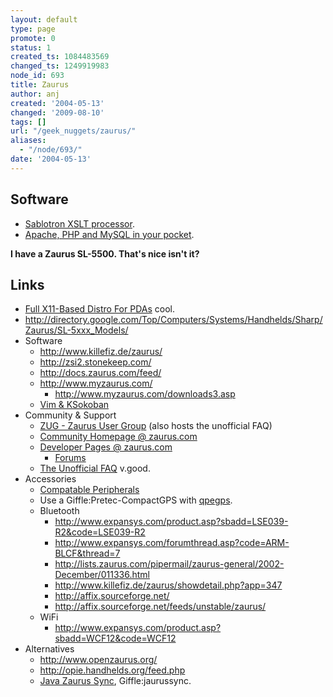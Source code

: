 ```yaml
---
layout: default
type: page
promote: 0
status: 1
created_ts: 1084483569
changed_ts: 1249919983
node_id: 693
title: Zaurus
author: anj
created: '2004-05-13'
changed: '2009-08-10'
tags: []
url: "/geek_nuggets/zaurus/"
aliases:
  - "/node/693/"
date: '2004-05-13'
---
```

## Software
* [Sablotron XSLT processor](http://anjackson.net/node/view/699).
* [Apache, PHP and MySQL in your pocket](http://anjackson.net/node/view/1421).

__I have a Zaurus SL-5500.  That's nice isn't it?__
## Links
* [Full X11-Based Distro For PDAs](http://developers.slashdot.org/developers/04/01/27/092233.shtml) cool.
* <http://directory.google.com/Top/Computers/Systems/Handhelds/Sharp/Zaurus/SL-5xxx_Models/>
* Software
    * <http://www.killefiz.de/zaurus/>
    * <http://zsi2.stonekeep.com/>
    * <http://docs.zaurus.com/feed/>
    * <http://www.myzaurus.com/>
        * <http://www.myzaurus.com/downloads3.asp>
    * [Vim & KSokoban](http://rikkus.info/zaurus.html)
* Community & Support
    * [ZUG - Zaurus User Group](http://www.zaurususergroup.com/) (also hosts the unofficial FAQ)
    * [Community Homepage @ zaurus.com](http://community.zaurus.com/)
    * [Developer Pages @ zaurus.com](http://www.zaurus.com/dev/)
        * [Forums](http://www.zaurus.com/dev/board/)
    * [The Unofficial FAQ](http://www.newbreedsoftware.com/zaurus-faq/) v.good.
* Accessories
    * [Compatable Peripherals](http://www.zaurus.com/dev/support/peripherals.htm)
    * Use a Giffle:Pretec-CompactGPS with [qpegps](http://qpegps.sourceforge.net/).
    * Bluetooth
        * <http://www.expansys.com/product.asp?sbadd=LSE039-R2&code=LSE039-R2>
        * <http://www.expansys.com/forumthread.asp?code=ARM-BLCF&thread=7>
        * <http://lists.zaurus.com/pipermail/zaurus-general/2002-December/011336.html>
        * <http://www.killefiz.de/zaurus/showdetail.php?app=347>
        * <http://affix.sourceforge.net/>
        * <http://affix.sourceforge.net/feeds/unstable/zaurus/>
    * WiFi
        * <http://www.expansys.com/product.asp?sbadd=WCF12&code=WCF12>
* Alternatives
    * <http://www.openzaurus.org/>
    * <http://opie.handhelds.org/feed.php>
    * [Java Zaurus Sync](http://shing19m.kicks-ass.org/jaurussync/), Giffle:jaurussync.

